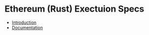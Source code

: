 # Ethereum (Rust) Exectuion Specs

- [Introduction](./chapter_1_intro.md)
- [Documentation](./docs/execution_specs_rs/index.html)
